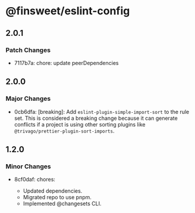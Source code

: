 # @finsweet/eslint-config

## 2.0.1

### Patch Changes

- 7117b7a: chore: update peerDependencies

## 2.0.0

### Major Changes

- 0cb6dfa: [breaking]: Add `eslint-plugin-simple-import-sort` to the rule set.
  This is considered a breaking change because it can generate conflicts if a project is using other sorting plugins like `@trivago/prettier-plugin-sort-imports`.

## 1.2.0

### Minor Changes

- 8cf0daf: chores:

  - Updated dependencies.
  - Migrated repo to use pnpm.
  - Implemented @changesets CLI.
